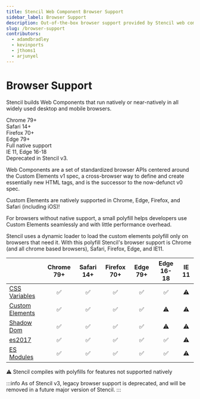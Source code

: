 ```yaml
---
title: Stencil Web Component Browser Support
sidebar_label: Browser Support
description: Out-of-the-box browser support provided by Stencil web components.
slug: /browser-support
contributors:
  - adamdbradley
  - kevinports
  - jthoms1
  - arjunyel
---
```


# Browser Support

Stencil builds Web Components that run natively or near-natively in all widely used desktop and mobile browsers.

<div class="bs-chart">
  <div class="bs-chart__group">
    <div class="bs-chart__cards">
      <div class="bs-chart__card">
        <ion-icon name="checkmark"></ion-icon>
        Chrome 79+
      </div>
      <div class="bs-chart__card">
        <ion-icon name="checkmark"></ion-icon>
        Safari 14+  
      </div>
      <div class="bs-chart__card">
        <ion-icon name="checkmark"></ion-icon>
        Firefox 70+
      </div>
      <div class="bs-chart__card">
        <ion-icon name="checkmark"></ion-icon>
        Edge 79+
      </div>
    </div>
    <div class="bs-chart__group-label">
      Full native support
    </div>
  </div>
  <div class="bs-chart__group">
    <div class="bs-chart__cards">
      <div class="bs-chart__card">
        <ion-icon name="checkmark"></ion-icon>
        IE 11, Edge 16-18
      </div>
    </div>
    <div class="bs-chart__group-label">
      Deprecated in Stencil v3.
    </div>
  </div>
</div>

Web Components are a set of standardized browser APIs centered around the Custom Elements v1 spec, a cross-browser way to define and create essentially new HTML tags, and is the successor to the now-defunct v0 spec.

Custom Elements are natively supported in Chrome, Edge, Firefox, and Safari (including iOS)!

For browsers without native support, a small polyfill helps developers use Custom Elements seamlessly and with little performance overhead.

Stencil uses a dynamic loader to load the custom elements polyfill only on browsers that need it. With this polyfill Stencil's browser support is Chrome (and all chrome based browsers), Safari, Firefox, Edge, and IE11.

|                                                                |               Chrome 79+               |               Safari 14+               |              Firefox 70+               |                Edge 79+                | Edge 16-18                             | IE 11                               |
| -------------------------------------------------------------- |:--------------------------------------:|:--------------------------------------:|:--------------------------------------:|:--------------------------------------:| :------------------------------------: | :---------------------------------: |
| [CSS Variables](https://caniuse.com/#feat=css-variables)       | ✅ | ✅ | ✅ | ✅ | ✅ | ⚠️ |
| [Custom Elements](https://caniuse.com/#feat=custom-elementsv1) | ✅ | ✅ | ✅ | ✅ | ⚠️    | ⚠️ |
| [Shadow Dom](https://caniuse.com/#feat=shadowdomv1)            | ✅ | ✅ | ✅ | ✅ | ⚠️    | ⚠️ |
| [es2017](https://caniuse.com/#feat=async-functions)            | ✅ | ✅ | ✅ | ✅ | ✅ | ⚠️ |
| [ES Modules](https://caniuse.com/#feat=es6-module)             | ✅ | ✅ | ✅ | ✅ | ✅ | ⚠️ |

<div className="align-right">
  ⚠️ <span className="caption">Stencil compiles with polyfills for features not supported natively</span>
</div>

:::info
As of Stencil v3, legacy browser support is deprecated, and will be removed in a future major version of Stencil.
:::
